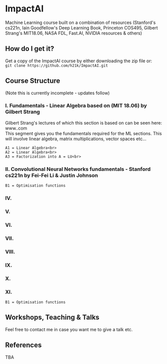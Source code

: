 # ImpactAI

Machine Learning course built on a combination of resources (Stanford's cs221n, Iain Goodfellow's Deep Learning Book, Princeton COS495, Gilbert Strang's MIT18.06, NASA FDL, Fast.AI, NVIDIA resources &amp; others)

## How do I get it?

Get a copy of the ImpactAI course by either downloading the zip file or:<br>
    ```
    git clone https://github.com/h21k/ImpactAI.git
    ```<br>
## Course Structure

(Note this is currently incomplete - updates follow)

### I. Fundamentals - Linear Algebra based on (MIT 18.06) by Gilbert Strang
Gilbert Strang's lectures of which this section is based on can be seen here: www..com<br>
This segment gives you the fundamentals required for the ML sections. This will involve linear algebra, matrix multiplications, vector spaces etc...

```
A1 = Linear Algebra<br>
A2 = Linear Algebra<br>
A3 = Factorization into A = LU<br>
```
### II. Convolutional Neural Networks fundamentals - Stanford cs221n by Fei-Fei Li & Justin Johnson

```
B1 = Optimisation functions
```
### IV.
### V.
### VI.
### VII.
### VIII.
### IX.
### X.
### XI.

```
B1 = Optimisation functions
```

## Workshops, Teaching & Talks 

Feel free to contact me in case you want me to give a talk etc. 

## References

TBA


